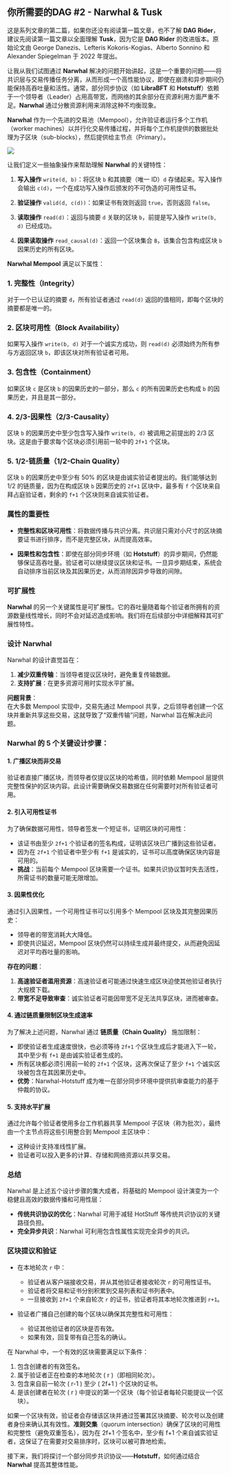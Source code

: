 ## 你所需要的DAG #2 - Narwhal & Tusk

这是系列文章的第二篇，如果你还没有阅读第一篇文章，也不了解 **DAG Rider**，建议先阅读第一篇文章以全面理解 **Tusk**，因为它是 **DAG Rider** 的改进版本。原始论文由 George Danezis、Lefteris Kokoris-Kogias、Alberto Sonnino 和 Alexander Spiegelman 于 2022 年提出。

让我从我们试图通过 **Narwhal** 解决的问题开始讲起，这是一个重要的问题——将共识层与交易传播任务分离，从而形成一个高性能协议，即使在崩溃和异步期间仍能保持高吞吐量和活性。通常，部分同步协议（如 **LibraBFT** 和 **Hotstuff**）依赖于一个领导者（Leader）占用高带宽，而网络的其余部分在资源利用方面严重不足。**Narwhal** 通过分散资源利用来消除这种不均衡现象。

**Narwhal** 作为一个先进的交易池（Mempool），允许验证者运行多个工作机（worker machines）以并行化交易传播过程，并将每个工作机提供的数据批处理为子区块（sub-blocks），然后提供给主节点（Primary）。

![](https://miro.medium.com/v2/resize:fit:720/format:webp/1*xiMOYlWB8nsXE3JP6OJ-FA.png)

让我们定义一些抽象操作来帮助理解 **Narwhal** 的关键特性：

1. **写入操作** `write(d, b)`：将区块 `b` 和其摘要（唯一 ID）`d` 存储起来。写入操作会输出 `c(d)`，一个在成功写入操作后颁发的不可伪造的可用性证书。

2. **验证操作** `valid(d, c(d))`：如果证书有效则返回 `true`，否则返回 `false`。

3. **读取操作** `read(d)`：返回与摘要 `d` 关联的区块 `b`，前提是写入操作 `write(b, d)` 已经成功。

4. **因果读取操作** `read_causal(d)`：返回一个区块集合 `B`，该集合包含构成区块 `b` 因果历史的所有区块。

**Narwhal Mempool** 满足以下属性：

### 1. **完整性（Integrity）**
对于一个已认证的摘要 `d`，所有验证者通过 `read(d)` 返回的值相同，即每个区块的摘要都是唯一的。

### 2. **区块可用性（Block Availability）**
如果写入操作 `write(b, d)` 对于一个诚实方成功，则 `read(d)` 必须始终为所有参与方返回区块 `b`，即该区块对所有验证者可用。

### 3. **包含性（Containment）**
如果区块 `c` 是区块 `b` 的因果历史的一部分，那么 `c` 的所有因果历史也构成 `b` 的因果历史，并且是其一部分。

### 4. **2/3-因果性（2/3-Causality）**
区块 `b` 的因果历史中至少包含写入操作 `write(b, d)` 被调用之前提出的 2/3 区块。这是由于要求每个区块必须引用前一轮中的 `2f+1` 个区块。

### 5. **1/2-链质量（1/2-Chain Quality）**
区块 `b` 的因果历史中至少有 50% 的区块是由诚实验证者提出的。我们能够达到 1/2 的链质量，因为在构成区块 `b` 因果历史的 `2f+1` 区块中，最多有 `f` 个区块来自拜占庭验证者，剩余的 `f+1` 个区块则来自诚实验证者。

### **属性的重要性**
- **完整性和区块可用性**：将数据传播与共识分离。共识层只需对小尺寸的区块摘要证书进行排序，而不是完整区块，从而提高效率。
  
- **因果性和包含性**：即使在部分同步环境（如 **Hotstuff**）的异步期间，仍然能够保证高吞吐量。验证者可以继续提议区块和证书。一旦异步期结束，系统会自动排序当前区块及其因果历史，从而消除因异步导致的间隙。

### **可扩展性**
**Narwhal** 的另一个关键属性是可扩展性。它的吞吐量随着每个验证者所拥有的资源数量线性增长，同时不会对延迟造成影响。我们将在后续部分中详细解释其可扩展性特性。

### 设计 Narwhal

Narwhal 的设计直觉旨在：
1. **减少双重传输**：当领导者提议区块时，避免重复传输数据。
2. **支持扩展**：在更多资源可用时实现水平扩展。

**问题背景**：  
在大多数 Mempool 实现中，交易先通过 Mempool 共享，之后领导者创建一个区块并重新共享这些交易，这就导致了“双重传输”问题，Narwhal 旨在解决此问题。

### Narwhal 的 5 个关键设计步骤：

#### 1. **广播区块而非交易**
验证者直接广播区块，而领导者仅提议区块的哈希值，同时依赖 Mempool 层提供完整性保护的区块内容。此设计需要确保交易数据在任何需要时对所有验证者可用。

#### 2. **引入可用性证书**
为了确保数据可用性，领导者签发一个短证书，证明区块的可用性：
- 该证书由至少 `2f+1` 个验证者的签名构成，证明该区块已广播到这些验证者。
- 因为在 `2f+1` 个验证者中至少有 `f+1` 是诚实的，证书可以高度确保区块内容是可用的。
- **挑战**：当前每个 Mempool 区块需要一个证书。如果共识协议暂时失去活性，所需证书的数量可能无限增加。

#### 3. **因果性优化**
通过引入因果性，一个可用性证书可以引用多个 Mempool 区块及其完整因果历史：
- 领导者的带宽消耗大大降低。
- 即使共识延迟，Mempool 区块仍然可以持续生成并最终提交，从而避免因延迟对平均吞吐量的影响。

**存在的问题**：
1. **高速验证者滥用资源**：高速验证者可能通过快速生成区块迫使其他验证者执行大规模下载。
2. **带宽不足导致审查**：诚实验证者可能因带宽不足无法共享区块，进而被审查。

#### 4. **通过链质量限制区块生成速率**
为了解决上述问题，Narwhal 通过 **链质量（Chain Quality）** 施加限制：
- 即使验证者生成速度很快，也必须等待 `2f+1` 个区块生成后才能进入下一轮，其中至少有 `f+1` 是由诚实验证者生成的。
- 所有区块都必须引用前一轮的 `2f+1` 个区块，这再次保证了至少 `f+1` 个诚实区块被包含在其因果历史中。
- **优势**：Narwhal-Hotstuff 成为唯一在部分同步环境中提供抗审查能力的基于仲裁的协议。

#### 5. **支持水平扩展**
通过允许每个验证者使用多台工作机器共享 Mempool 子区块（称为批次），最终由一个主节点将这些引用整合到 Mempool 主区块中：
- 这种设计支持准线性扩展。
- 验证者可以投入更多的计算、存储和网络资源以共享交易。

### **总结**
Narwhal 是上述五个设计步骤的集大成者，将基础的 Mempool 设计演变为一个稳健且高效的数据传播和可用性层：
- **传统共识协议的优化**：Narwhal 可用于减轻 HotStuff 等传统共识协议的关键路径负担。
- **完全异步共识**：Narwhal 可利用包含性属性实现完全异步的共识。

### **区块提议和验证**
- 在本地轮次 `r` 中：
  - 验证者从客户端接收交易，并从其他验证者接收轮次 `r` 的可用性证书。
  - 验证者将交易和证书分别积累到交易列表和证书列表中。
  - 一旦接收到 `2f+1` 个来自轮次 `r` 的证书，验证者将其本地轮次推进到 `r+1`。
  
- 验证者广播自己创建的每个区块以确保其完整性和可用性：
  - 验证其他验证者的区块是否有效。
  - 如果有效，回复带有自己签名的确认。

在 Narwhal 中，一个有效的区块需要满足以下条件：

1. 包含创建者的有效签名。
2. 属于验证者正在检查的本地轮次 \( r \)（即相同轮次）。
3. 包含来自前一轮次 \( r-1 \) 至少 \( 2f+1 \) 个区块的证书。
4. 是该创建者在轮次 \( r \) 中提议的第一个区块（每个验证者每轮只能提议一个区块）。

如果一个区块有效，验证者会存储该区块并通过签署其区块摘要、轮次号以及创建者身份来确认其有效性。**准则交集**（quorum intersection）确保了区块的可用性和完整性（避免双重签名），因为在 2f+1 个签名中，至少有 f+1 个来自诚实验证者，这保证了在需要对交易排序时，区块可以被可靠地检索。

接下来，我们将探讨一个部分同步共识协议——**Hotstuff**，如何通过结合 **Narwhal** 提高其整体性能。

